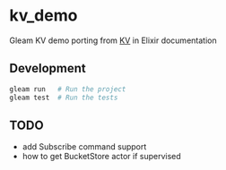 # kv_demo

Gleam KV demo porting from [KV](https://hexdocs.pm/elixir/main/introduction-to-mix.html) in Elixir documentation

## Development

```sh
gleam run   # Run the project
gleam test  # Run the tests
```

## TODO
- add Subscribe command support
- how to get BucketStore actor if supervised

